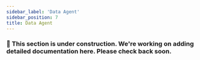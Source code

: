 ```yaml
---
sidebar_label: 'Data Agent'
sidebar_position: 7
title: Data Agent
---
```


### 🚧 This section is under construction. We're working on adding detailed documentation here. Please check back soon.
